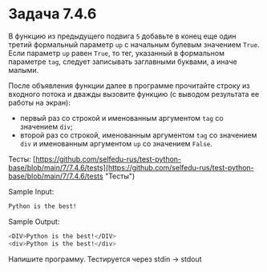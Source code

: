 # Задача 7.4.6

В функцию из предыдущего подвига `5` добавьте в конец еще один третий формальный параметр `up` с начальным булевым значением `True`. Если параметр `up` равен `True`, то тег, указанный в формальном параметре `tag`, следует записывать заглавными буквами, а иначе малыми.

После объявления функции далее в программе прочитайте строку из входного потока и дважды вызовите функцию (с выводом результата ее работы на экран):

- первый раз со строкой и именованным аргументом `tag` со значением `div`;
- второй раз со строкой, именованным аргументом `tag` со значением `div` и именованным аргументом `up` со значением `False`.

Тесты: [https://github.com/selfedu-rus/test-python-base/blob/main/7/7.4.6/tests](https://github.com/selfedu-rus/test-python-base/blob/main/7/7.4.6/tests "Тесты")

Sample Input:

```bash
Python is the best!
```

Sample Output:

```bash
<DIV>Python is the best!</DIV>
<div>Python is the best!</div>
```

Напишите программу. Тестируется через stdin → stdout
